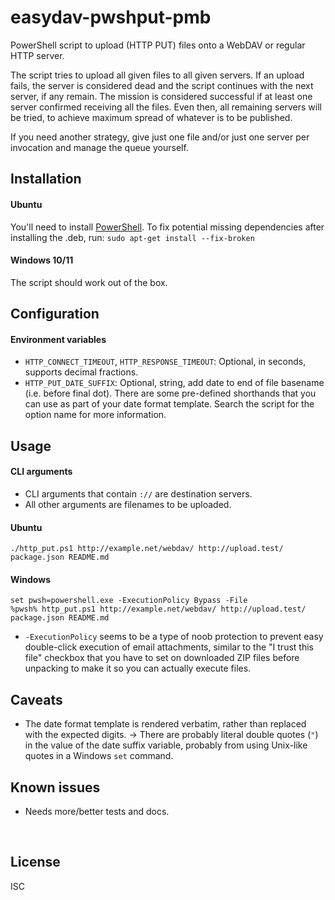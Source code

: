 ﻿
<!--#echo json="package.json" key="name" underline="=" -->
easydav-pwshput-pmb
===================
<!--/#echo -->

<!--#echo json="package.json" key="description" -->
PowerShell script to upload (HTTP PUT) files onto a WebDAV or regular HTTP
server.
<!--/#echo -->

The script tries to upload all given files to all given servers.
If an upload fails, the server is considered dead and the script continues
with the next server, if any remain.
The mission is considered successful if at least one server confirmed
receiving all the files.
Even then, all remaining servers will be tried, to achieve maximum spread
of whatever is to be published.

If you need another strategy, give just one file and/or just one server
per invocation and manage the queue yourself.



Installation
------------

#### Ubuntu

You'll need to install [PowerShell][pwsh-rls].
To fix potential missing dependencies after installing the .deb,
run: `sudo apt-get install --fix-broken`

  [pwsh-rls]: https://github.com/PowerShell/PowerShell/releases



#### Windows 10/11

The script should work out of the box.



Configuration
-------------

#### Environment variables

* `HTTP_CONNECT_TIMEOUT`, `HTTP_RESPONSE_TIMEOUT`:
  Optional, in seconds, supports decimal fractions.
* `HTTP_PUT_DATE_SUFFIX`:
  Optional, string, add date to end of file basename (i.e. before final dot).
  There are some pre-defined shorthands that you can use as part of your
  date format template.
  Search the script for the option name for more information.



Usage
-----

#### CLI arguments

* CLI arguments that contain `://` are destination servers.
* All other arguments are filenames to be uploaded.



#### Ubuntu

```text
./http_put.ps1 http://example.net/webdav/ http://upload.test/ package.json README.md
```



#### Windows

```text
set pwsh=powershell.exe -ExecutionPolicy Bypass -File
%pwsh% http_put.ps1 http://example.net/webdav/ http://upload.test/ package.json README.md
```

* `-ExecutionPolicy` seems to be a type of noob protection to prevent easy
  double-click execution of email attachments, similar to the
  "I trust this file" checkbox that you have to set on downloaded ZIP files
  before unpacking to make it so you can actually execute files.



<!--#toc stop="scan" -->



Caveats
-------

* The date format template is rendered verbatim, rather than replaced with
  the expected digits. &rarr; There are probably literal double quotes (`"`)
  in the value of the date suffix variable, probably from using Unix-like
  quotes in a Windows `set` command.



Known issues
------------

* Needs more/better tests and docs.




&nbsp;


License
-------
<!--#echo json="package.json" key=".license" -->
ISC
<!--/#echo -->
